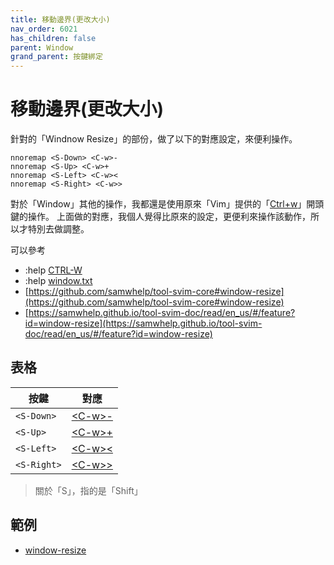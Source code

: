 ```yaml
---
title: 移動邊界(更改大小)
nav_order: 6021
has_children: false
parent: Window
grand_parent: 按鍵綁定
---
```



# 移動邊界(更改大小)

針對的「Windnow Resize」的部份，做了以下的對應設定，來便利操作。


``` vim
nnoremap <S-Down> <C-w>-
nnoremap <S-Up> <C-w>+
nnoremap <S-Left> <C-w><
nnoremap <S-Right> <C-w>>
```


對於「Window」其他的操作，我都還是使用原來「Vim」提供的「[Ctrl+w](https://vimhelp.org/index.txt.html#CTRL-W)」開頭鍵的操作。
上面做的對應，我個人覺得比原來的設定，更便利來操作該動作，所以才特別去做調整。

可以參考

* :help [CTRL-W](https://vimhelp.org/index.txt.html#CTRL-W)
* :help [window.txt](https://vimhelp.org/windows.txt.html)
* [https://github.com/samwhelp/tool-svim-core#window-resize](https://github.com/samwhelp/tool-svim-core#window-resize)
* [https://samwhelp.github.io/tool-svim-doc/read/en_us/#/feature?id=window-resize](https://samwhelp.github.io/tool-svim-doc/read/en_us/#/feature?id=window-resize)


## 表格

| 按鍵 | 對應 |
| --- | --- |
| `<S-Down>` | [&lt;C-w&gt;-](https://vimhelp.org/windows.txt.html#CTRL-W_-) |
| `<S-Up>` | [&lt;C-w&gt;+](https://vimhelp.org/windows.txt.html#CTRL-W_+) |
| `<S-Left>` | [&lt;C-w&gt;<](https://vimhelp.org/windows.txt.html#CTRL-W_<) |
| `<S-Right>` | [&lt;C-w&gt;>](https://vimhelp.org/windows.txt.html#CTRL-W_>) |

> 關於「S」，指的是「Shift」


## 範例

* [window-resize](https://github.com/samwhelp/note-about-vim/tree/gh-pages/_demo/adjustment/keybind/window-resize)
